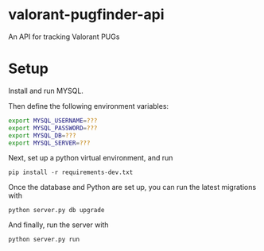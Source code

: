 # valorant-pugfinder-api
An API for tracking Valorant PUGs

# Setup
Install and run MYSQL.

Then define the following environment variables:
```sh
export MYSQL_USERNAME=???
export MYSQL_PASSWORD=???
export MYSQL_DB=???
export MYSQL_SERVER=???
```

Next, set up a python virtual environment, and run
```
pip install -r requirements-dev.txt
```

Once the database and Python are set up, you can run the latest migrations with

```
python server.py db upgrade
```

And finally, run the server with
```
python server.py run
```